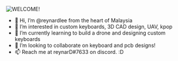 ![WELCOME!](https://user-images.githubusercontent.com/63705295/135706034-b1431d79-04e9-45ed-9736-7a96803f0245.png)

- 👋 Hi, I’m @reynardlee from the heart of Malaysia
- 👀 I’m interested in custom keyboards, 3D CAD design, UAV, kpop
- 🌱 I’m currently learning to build a drone and designing custom keyboards
- 💞️ I’m looking to collaborate on keyboard and pcb designs!
- 📫 Reach me at reynarD#7633 on discord. :D

<!---
reynardlee/reynardlee is a ✨ special ✨ repository because its `README.md` (this file) appears on your GitHub profile.
You can click the Preview link to take a look at your changes.
--->
